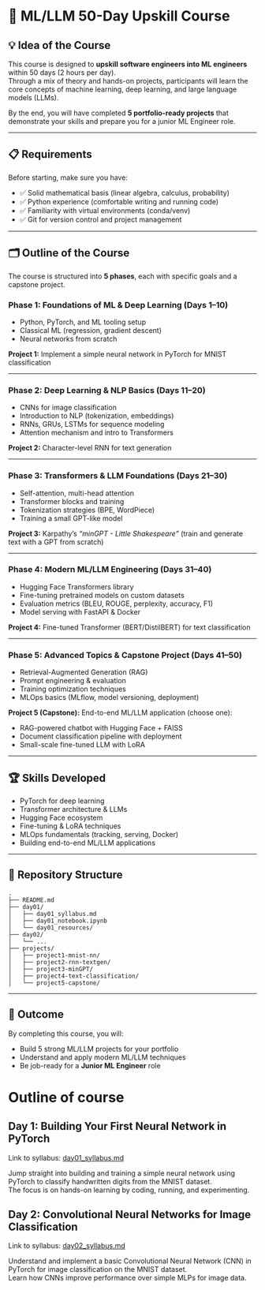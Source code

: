
# 🚀 ML/LLM 50-Day Upskill Course

## 💡 Idea of the Course
This course is designed to **upskill software engineers into ML engineers** within 50 days (2 hours per day).  
Through a mix of theory and hands-on projects, participants will learn the core concepts of machine learning, deep learning, and large language models (LLMs).  

By the end, you will have completed **5 portfolio-ready projects** that demonstrate your skills and prepare you for a junior ML Engineer role.

---

## 📋 Requirements
Before starting, make sure you have:
- ✅ Solid mathematical basis (linear algebra, calculus, probability)  
- ✅ Python experience (comfortable writing and running code)  
- ✅ Familiarity with virtual environments (conda/venv)  
- ✅ Git for version control and project management  

---

## 🗂️ Outline of the Course

The course is structured into **5 phases**, each with specific goals and a capstone project.  

### **Phase 1: Foundations of ML & Deep Learning (Days 1–10)**
- Python, PyTorch, and ML tooling setup  
- Classical ML (regression, gradient descent)  
- Neural networks from scratch

**Project 1:** Implement a simple neural network in PyTorch for MNIST classification  

---

### **Phase 2: Deep Learning & NLP Basics (Days 11–20)**
- CNNs for image classification  
- Introduction to NLP (tokenization, embeddings)  
- RNNs, GRUs, LSTMs for sequence modeling  
- Attention mechanism and intro to Transformers  

**Project 2:** Character-level RNN for text generation  

---

### **Phase 3: Transformers & LLM Foundations (Days 21–30)**
- Self-attention, multi-head attention  
- Transformer blocks and training  
- Tokenization strategies (BPE, WordPiece)  
- Training a small GPT-like model  

**Project 3:** Karpathy’s *“minGPT - Little Shakespeare”* (train and generate text with a GPT from scratch)  

---

### **Phase 4: Modern ML/LLM Engineering (Days 31–40)**
- Hugging Face Transformers library  
- Fine-tuning pretrained models on custom datasets  
- Evaluation metrics (BLEU, ROUGE, perplexity, accuracy, F1)  
- Model serving with FastAPI & Docker  

**Project 4:** Fine-tuned Transformer (BERT/DistilBERT) for text classification  

---

### **Phase 5: Advanced Topics & Capstone Project (Days 41–50)**
- Retrieval-Augmented Generation (RAG)  
- Prompt engineering & evaluation  
- Training optimization techniques  
- MLOps basics (MLflow, model versioning, deployment)  

**Project 5 (Capstone):** End-to-end ML/LLM application (choose one):  
- RAG-powered chatbot with Hugging Face + FAISS  
- Document classification pipeline with deployment  
- Small-scale fine-tuned LLM with LoRA  

---

## 🏆 Skills Developed
- PyTorch for deep learning  
- Transformer architecture & LLMs  
- Hugging Face ecosystem  
- Fine-tuning & LoRA techniques  
- MLOps fundamentals (tracking, serving, Docker)  
- Building end-to-end ML/LLM applications  

---

## 📁 Repository Structure
```
.
├── README.md
├── day01/
│   ├── day01_syllabus.md
│   ├── day01_notebook.ipynb
│   └── day01_resources/
├── day02/
│   └── ...
├── projects/
│   ├── project1-mnist-nn/
│   ├── project2-rnn-textgen/
│   ├── project3-minGPT/
│   ├── project4-text-classification/
│   └── project5-capstone/
```

---

## 🎯 Outcome
By completing this course, you will:  
- Build 5 strong ML/LLM projects for your portfolio  
- Understand and apply modern ML/LLM techniques  
- Be job-ready for a **Junior ML Engineer** role  

# Outline of course

## Day 1: Building Your First Neural Network in PyTorch
Link to syllabus: [day01_syllabus.md](day01/day01_syllabus.md)

Jump straight into building and training a simple neural network using PyTorch to classify handwritten digits from the MNIST dataset.  
The focus is on hands-on learning by coding, running, and experimenting.

## Day 2: Convolutional Neural Networks for Image Classification
Link to syllabus: [day02_syllabus.md](day02/day02_syllabus.md)

Understand and implement a basic Convolutional Neural Network (CNN) in PyTorch for image classification on the MNIST dataset.  
Learn how CNNs improve performance over simple MLPs for image data.





